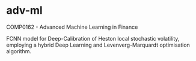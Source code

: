 # adv-ml
COMP0162 - Advanced Machine Learning in Finance

FCNN model for Deep-Calibration of Heston local stochastic volatility, employing a hybrid Deep Learning and Levenverg-Marquardt optimisation algorithm.
